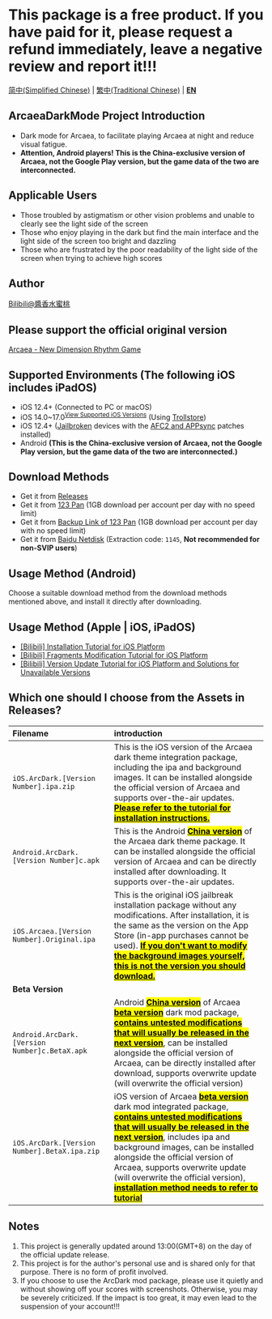 # This package is a free product. If you have paid for it, please request a refund immediately, leave a negative review and report it!!! 

[简中(Simplified Chinese)](README.md) | [繁中(Traditional Chinese)](README_zh-Hant.md) | **[EN](README_en-US.md)**

## ArcaeaDarkMode Project Introduction
* Dark mode for Arcaea, to facilitate playing Arcaea at night and reduce visual fatigue.   
* **Attention, Android players! This is the China-exclusive version of Arcaea, not the Google Play version, but the game data of the two are interconnected.**

## Applicable Users
* Those troubled by astigmatism or other vision problems and unable to clearly see the light side of the screen
* Those who enjoy playing in the dark but find the main interface and the light side of the screen too bright and dazzling
* Those who are frustrated by the poor readability of the light side of the screen when trying to achieve high scores 

## Author
[Bilibili@醬香水蜜桃](https://space.bilibili.com/1731112026) 

## Please support the official original version
[Arcaea - New Dimension Rhythm Game](https://arcaea.lowiro.com/) 

## Supported Environments (The following iOS includes iPadOS)
* iOS 12.4+ (Connected to PC or macOS)
* iOS 14.0~17.0<sup>[View Supported iOS Versions](Trollstore_Support_Version.md)</sup> (Using [Trollstore](https://trollstore.org/))
* iOS 12.4+ ([Jailbroken](https://bing.com/search?q=how+to+jailbreak+iphone) devices with the [AFC2 and APPsync](https://www.3u.com/tutorial/articles/how-to-install-appsync-afc2-service) patches installed)
* Android **(This is the China-exclusive version of Arcaea, not the Google Play version, but the game data of the two are interconnected.)**

## Download Methods
* Get it from [Releases](https://github.com/LingFeng751/ArcaeaDarkMode/releases)
* Get it from [123 Pan](https://www.123684.com/s/HOGzTd-WhG7H) (1GB download per account per day with no speed limit)
* Get it from [Backup Link of 123 Pan](https://www.123865.com/s/HOGzTd-WhG7H) (1GB download per account per day with no speed limit)
* Get it from [Baidu Netdisk](https://pan.baidu.com/s/1BI6dKJd5P8EG7FsV6eh_rA?pwd=1145) (Extraction code: `1145`, **Not recommended for non-SVIP users**) 

## Usage Method (Android)
Choose a suitable download method from the download methods mentioned above, and install it directly after downloading. 

## Usage Method (Apple | iOS, iPadOS)
* [[Bilibili] Installation Tutorial for iOS Platform](https://www.bilibili.com/video/BV1VrQtYgEQg/)
* [[Bilibili] Fragments Modification Tutorial for iOS Platform](https://www.bilibili.com/video/BV1TCV1zZEYc/)
* [[Bilibili] Version Update Tutorial for iOS Platform and Solutions for Unavailable Versions](https://www.bilibili.com/video/BV1sTe8zfEM7/) 

## Which one should I choose from the Assets in Releases?
| Filename | introduction |
|:------|:------|
| `iOS.ArcDark.[Version Number].ipa.zip` | This is the iOS version of the Arcaea dark theme integration package, including the ipa and background images. It can be installed alongside the official version of Arcaea and supports over-the-air updates. <mark><ins>**Please refer to the [tutorial](https://www.bilibili.com/video/BV1VrQtYgEQg/) for installation instructions.**</mark></ins> |
| `Android.ArcDark.[Version Number]c.apk` | This is the Android <mark><ins>**China version**</mark></ins> of the Arcaea dark theme package. It can be installed alongside the official version of Arcaea and can be directly installed after downloading. It supports over-the-air updates. |
| `iOS.Arcaea.[Version Number].Original.ipa` | This is the original iOS jailbreak installation package without any modifications. After installation, it is the same as the version on the App Store (in-app purchases cannot be used). <mark><ins>**If you don't want to modify the background images yourself, this is not the version you should download.**</mark></ins> |
| **Beta Version** |  |
| `Android.ArcDark.[Version Number]c.BetaX.apk` | Android <mark><ins>**China version**</mark></ins> of Arcaea <mark><ins>**beta version**</mark></ins> dark mod package, <mark><ins>**contains untested modifications that will usually be released in the next version**</mark></ins>, can be installed alongside the official version of Arcaea, can be directly installed after download, supports overwrite update (will overwrite the official version) |
| `iOS.ArcDark.[Version Number].BetaX.ipa.zip` | iOS version of Arcaea <mark><ins>**beta version**</mark></ins> dark mod integrated package, <mark><ins>**contains untested modifications that will usually be released in the next version**</mark></ins>, includes ipa and background images, can be installed alongside the official version of Arcaea, supports overwrite update (will overwrite the official version), <mark><ins>**installation method needs to refer to [tutorial](https://www.bilibili.com/video/BV1VrQtYgEQg/)**</mark></ins> |

## Notes
1. This project is generally updated around 13:00(GMT+8) on the day of the official update release.
2. This project is for the author's personal use and is shared only for that purpose. There is no form of profit involved.
3. If you choose to use the ArcDark mod package, please use it quietly and without showing off your scores with screenshots. Otherwise, you may be severely criticized. If the impact is too great, it may even lead to the suspension of your account!!!
